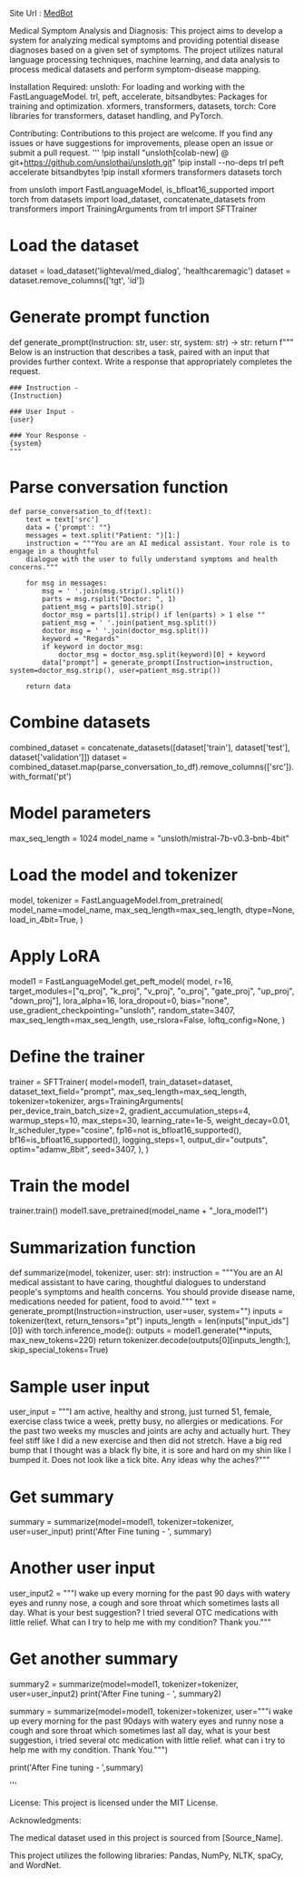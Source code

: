 
Site Url : [MedBot](https://srikar1209.github.io/medbot_nlp/)

Medical Symptom Analysis and Diagnosis:
This project aims to develop a system for analyzing medical symptoms and providing potential disease diagnoses based on a given set of symptoms. The project utilizes natural language processing techniques, machine learning, and data analysis to process medical datasets and perform symptom-disease mapping.






Installation Required:
unsloth: For loading and working with the FastLanguageModel.
trl, peft, accelerate, bitsandbytes: Packages for training and optimization.
xformers, transformers, datasets, torch: Core libraries for transformers, dataset handling, and PyTorch.




Contributing:
Contributions to this project are welcome. If you find any issues or have suggestions for improvements, please open an issue or submit a pull request.
'''
!pip install "unsloth[colab-new] @ git+https://github.com/unslothai/unsloth.git"
!pip install --no-deps trl peft accelerate bitsandbytes
!pip install xformers transformers datasets torch

from unsloth import FastLanguageModel, is_bfloat16_supported
import torch
from datasets import load_dataset, concatenate_datasets
from transformers import TrainingArguments
from trl import SFTTrainer

# Load the dataset
dataset = load_dataset('lighteval/med_dialog', 'healthcaremagic')
dataset = dataset.remove_columns(['tgt', 'id'])

# Generate prompt function
def generate_prompt(Instruction: str, user: str, system: str) -> str:
    return f"""
    Below is an instruction that describes a task, paired with an input that provides further context.
    Write a response that appropriately completes the request.

    ### Instruction -
    {Instruction}

    ### User Input -
    {user}

    ### Your Response -
    {system}
    """

# Parse conversation function
```
def parse_conversation_to_df(text):
    text = text['src']
    data = {'prompt': ""}
    messages = text.split("Patient: ")[1:]
    instruction = """You are an AI medical assistant. Your role is to engage in a thoughtful
    dialogue with the user to fully understand symptoms and health concerns."""
    
    for msg in messages:
        msg = ' '.join(msg.strip().split())
        parts = msg.rsplit("Doctor: ", 1)
        patient_msg = parts[0].strip()
        doctor_msg = parts[1].strip() if len(parts) > 1 else ""
        patient_msg = ' '.join(patient_msg.split())
        doctor_msg = ' '.join(doctor_msg.split())
        keyword = "Regards"
        if keyword in doctor_msg:
            doctor_msg = doctor_msg.split(keyword)[0] + keyword
        data["prompt"] = generate_prompt(Instruction=instruction, system=doctor_msg.strip(), user=patient_msg.strip())
    
    return data
```
# Combine datasets
combined_dataset = concatenate_datasets([dataset['train'], dataset['test'], dataset['validation']])
dataset = combined_dataset.map(parse_conversation_to_df).remove_columns(['src']).with_format('pt')

# Model parameters
max_seq_length = 1024
model_name = "unsloth/mistral-7b-v0.3-bnb-4bit"

# Load the model and tokenizer
model, tokenizer = FastLanguageModel.from_pretrained(
    model_name=model_name,
    max_seq_length=max_seq_length,
    dtype=None,
    load_in_4bit=True,
)

# Apply LoRA
model1 = FastLanguageModel.get_peft_model(
    model,
    r=16,
    target_modules=["q_proj", "k_proj", "v_proj", "o_proj",
                    "gate_proj", "up_proj", "down_proj"],
    lora_alpha=16,
    lora_dropout=0,
    bias="none",
    use_gradient_checkpointing="unsloth",
    random_state=3407,
    max_seq_length=max_seq_length,
    use_rslora=False,
    loftq_config=None,
)

# Define the trainer
trainer = SFTTrainer(
    model=model1,
    train_dataset=dataset,
    dataset_text_field="prompt",
    max_seq_length=max_seq_length,
    tokenizer=tokenizer,
    args=TrainingArguments(
        per_device_train_batch_size=2,
        gradient_accumulation_steps=4,
        warmup_steps=10,
        max_steps=30,
        learning_rate=1e-5,
        weight_decay=0.01,
        lr_scheduler_type="cosine",
        fp16=not is_bfloat16_supported(),
        bf16=is_bfloat16_supported(),
        logging_steps=1,
        output_dir="outputs",
        optim="adamw_8bit",
        seed=3407,
    ),
)

# Train the model
trainer.train()
model1.save_pretrained(model_name + "_lora_model1")

# Summarization function
def summarize(model, tokenizer, user: str):
    instruction = """You are an AI medical assistant to have caring,
                    thoughtful dialogues to understand people's symptoms and health concerns.
                    You should provide disease name, medications needed for patient, food to avoid."""
    text = generate_prompt(Instruction=instruction, user=user, system="")
    inputs = tokenizer(text, return_tensors="pt")
    inputs_length = len(inputs["input_ids"][0])
    with torch.inference_mode():
        outputs = model1.generate(**inputs, max_new_tokens=220)
    return tokenizer.decode(outputs[0][inputs_length:], skip_special_tokens=True)

# Sample user input
user_input = """I am active, healthy and strong, just turned 51, female, exercise class twice a week, pretty busy, no allergies or medications.
                For the past two weeks my muscles and joints are achy and actually hurt. They feel stiff like I did a new exercise and then did not stretch.
                Have a big red bump that I thought was a black fly bite, it is sore and hard on my shin like I bumped it.
                Does not look like a tick bite. Any ideas why the aches?"""

# Get summary
summary = summarize(model=model1, tokenizer=tokenizer, user=user_input)
print('After Fine tuning - ', summary)

# Another user input
user_input2 = """I wake up every morning for the past 90 days with watery eyes and runny nose, a cough and sore throat which sometimes lasts all day.
                 What is your best suggestion? I tried several OTC medications with little relief. What can I try to help me with my condition? Thank you."""

# Get another summary
summary2 = summarize(model=model1, tokenizer=tokenizer, user=user_input2)
print('After Fine tuning - ', summary2)

summary = summarize(model=model1, tokenizer=tokenizer, user="""i wake up every morning for the past 90days with watery eyes and runny nose a cough and sore throat which sometimes last all day,
                                                                what is your best suggestion,
                                                                i tried several otc medication with little relief. what can i try to help me with my condition. Thank You.""")

print('After Fine tuning - ',summary)

'''


License:
This project is licensed under the MIT License.


Acknowledgments:

The medical dataset used in this project is sourced from [Source_Name].

This project utilizes the following libraries: Pandas, NumPy, NLTK, spaCy, and WordNet.


